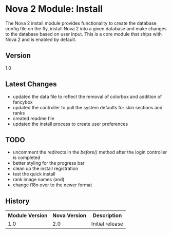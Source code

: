 # Nova 2 Module: Install

The Nova 2 install module provides functionality to create the database config file on the fly, install Nova 2 into a given database and make changes to the database based on user input. This is a core module that ships with Nova 2 and is enabled by default.

## Version

1.0

## Latest Changes

* updated the data file to reflect the removal of colorbox and addition of fancybox
* updated the controller to pull the system defaults for skin sections and ranks
* created readme file
* updated the install process to create user preferences

## TODO

* uncomment the redirects in the _before()_ method after the login controller is completed
* better styling for the progress bar
* clean up the install registration
* test the quick install
* rank image names (and)
* change i18n over to the newer format

## History

<table>
	<tr>
		<th>Module Version</th><th>Nova Version</th><th>Description</th>
	</tr>
	<tr>
		<td>1.0</td><td>2.0</td><td>Initial release</td>
	</tr>
</table>